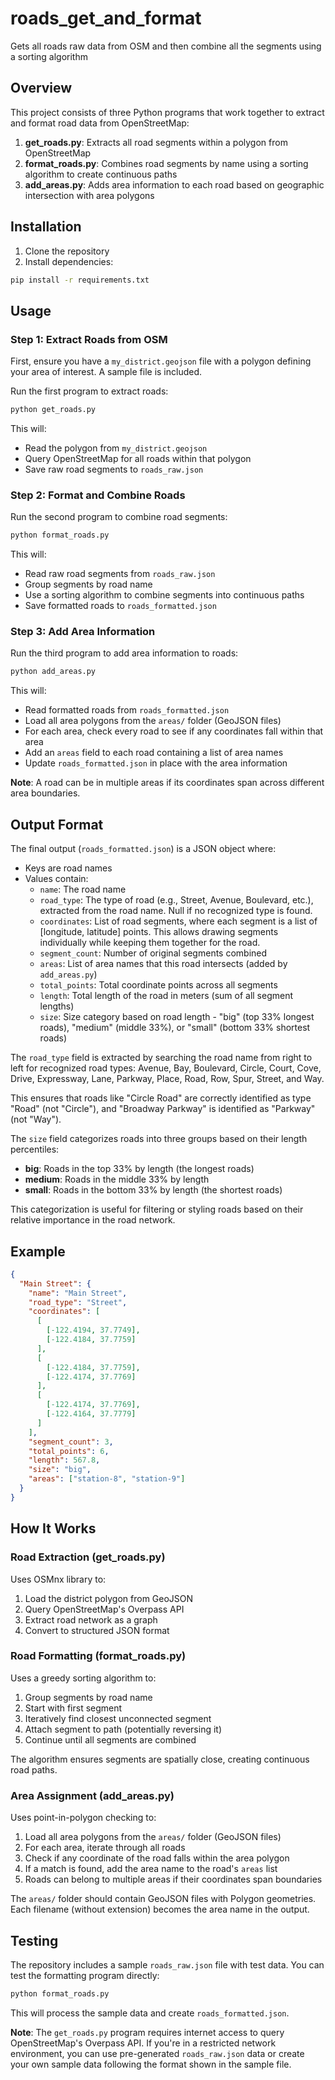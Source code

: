 # roads_get_and_format

Gets all roads raw data from OSM and then combine all the segments using a sorting algorithm

## Overview

This project consists of three Python programs that work together to extract and format road data from OpenStreetMap:

1. **get_roads.py**: Extracts all road segments within a polygon from OpenStreetMap
2. **format_roads.py**: Combines road segments by name using a sorting algorithm to create continuous paths
3. **add_areas.py**: Adds area information to each road based on geographic intersection with area polygons

## Installation

1. Clone the repository
2. Install dependencies:

```bash
pip install -r requirements.txt
```

## Usage

### Step 1: Extract Roads from OSM

First, ensure you have a `my_district.geojson` file with a polygon defining your area of interest. A sample file is included.

Run the first program to extract roads:

```bash
python get_roads.py
```

This will:
- Read the polygon from `my_district.geojson`
- Query OpenStreetMap for all roads within that polygon
- Save raw road segments to `roads_raw.json`

### Step 2: Format and Combine Roads

Run the second program to combine road segments:

```bash
python format_roads.py
```

This will:
- Read raw road segments from `roads_raw.json`
- Group segments by road name
- Use a sorting algorithm to combine segments into continuous paths
- Save formatted roads to `roads_formatted.json`

### Step 3: Add Area Information

Run the third program to add area information to roads:

```bash
python add_areas.py
```

This will:
- Read formatted roads from `roads_formatted.json`
- Load all area polygons from the `areas/` folder (GeoJSON files)
- For each area, check every road to see if any coordinates fall within that area
- Add an `areas` field to each road containing a list of area names
- Update `roads_formatted.json` in place with the area information

**Note**: A road can be in multiple areas if its coordinates span across different area boundaries.

## Output Format

The final output (`roads_formatted.json`) is a JSON object where:
- Keys are road names
- Values contain:
  - `name`: The road name
  - `road_type`: The type of road (e.g., Street, Avenue, Boulevard, etc.), extracted from the road name. Null if no recognized type is found.
  - `coordinates`: List of road segments, where each segment is a list of [longitude, latitude] points. This allows drawing segments individually while keeping them together for the road.
  - `segment_count`: Number of original segments combined
  - `areas`: List of area names that this road intersects (added by `add_areas.py`)
  - `total_points`: Total coordinate points across all segments
  - `length`: Total length of the road in meters (sum of all segment lengths)
  - `size`: Size category based on road length - "big" (top 33% longest roads), "medium" (middle 33%), or "small" (bottom 33% shortest roads)

The `road_type` field is extracted by searching the road name from right to left for recognized road types:
Avenue, Bay, Boulevard, Circle, Court, Cove, Drive, Expressway, Lane, Parkway, Place, Road, Row, Spur, Street, and Way.

This ensures that roads like "Circle Road" are correctly identified as type "Road" (not "Circle"), and "Broadway Parkway" is identified as "Parkway" (not "Way").

The `size` field categorizes roads into three groups based on their length percentiles:
- **big**: Roads in the top 33% by length (the longest roads)
- **medium**: Roads in the middle 33% by length
- **small**: Roads in the bottom 33% by length (the shortest roads)

This categorization is useful for filtering or styling roads based on their relative importance in the road network.

## Example

```json
{
  "Main Street": {
    "name": "Main Street",
    "road_type": "Street",
    "coordinates": [
      [
        [-122.4194, 37.7749],
        [-122.4184, 37.7759]
      ],
      [
        [-122.4184, 37.7759],
        [-122.4174, 37.7769]
      ],
      [
        [-122.4174, 37.7769],
        [-122.4164, 37.7779]
      ]
    ],
    "segment_count": 3,
    "total_points": 6,
    "length": 567.8,
    "size": "big",
    "areas": ["station-8", "station-9"]
  }
}
```

## How It Works

### Road Extraction (get_roads.py)

Uses OSMnx library to:
1. Load the district polygon from GeoJSON
2. Query OpenStreetMap's Overpass API
3. Extract road network as a graph
4. Convert to structured JSON format

### Road Formatting (format_roads.py)

Uses a greedy sorting algorithm to:
1. Group segments by road name
2. Start with first segment
3. Iteratively find closest unconnected segment
4. Attach segment to path (potentially reversing it)
5. Continue until all segments are combined

The algorithm ensures segments are spatially close, creating continuous road paths.

### Area Assignment (add_areas.py)

Uses point-in-polygon checking to:
1. Load all area polygons from the `areas/` folder (GeoJSON files)
2. For each area, iterate through all roads
3. Check if any coordinate of the road falls within the area polygon
4. If a match is found, add the area name to the road's `areas` list
5. Roads can belong to multiple areas if their coordinates span boundaries

The `areas/` folder should contain GeoJSON files with Polygon geometries. Each filename (without extension) becomes the area name in the output.

## Testing

The repository includes a sample `roads_raw.json` file with test data. You can test the formatting program directly:

```bash
python format_roads.py
```

This will process the sample data and create `roads_formatted.json`.

**Note**: The `get_roads.py` program requires internet access to query OpenStreetMap's Overpass API. If you're in a restricted network environment, you can use pre-generated `roads_raw.json` data or create your own sample data following the format shown in the sample file.
